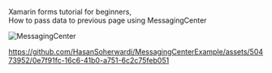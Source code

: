 Xamarin forms tutorial for beginners, 		
How to pass data to previous page using MessagingCenter  

![MessagingCenter](https://github.com/HasanSoherwardi/MessagingCenterExample/assets/50473952/3575ae41-1bcc-4525-ab9d-04f8e97e2c12)

https://github.com/HasanSoherwardi/MessagingCenterExample/assets/50473952/0e7f91fc-16c6-41b0-a751-6c2c75feb051

